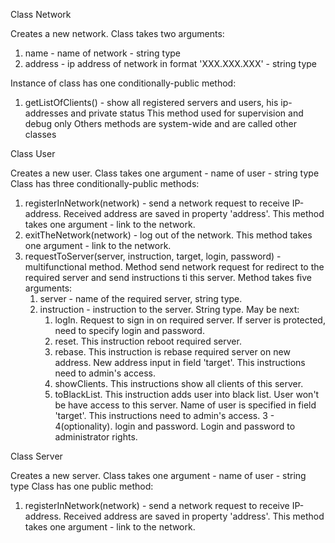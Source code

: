 Class Network

Creates a new network. Class takes two arguments:
1. name - name of network - string type
2. address - ip address of network in format 'XXX.XXX.XXX' - string type

Instance of class has one conditionally-public method:
1. getListOfClients() - show all registered servers and users, his ip-addresses and private status
This method used for supervision and debug only
Others methods are system-wide and are called other classes


Class User

Creates a new user. Class takes one argument - name of user - string type
Class has three conditionally-public methods:
1. registerInNetwork(network) - send a network request to receive IP-address. Received address are saved in property 'address'.
This method takes one argument - link to the network.
2. exitTheNetwork(network) - log out of the network. This method takes one argument - link to the network.
3. requestToServer(server, instruction, target, login, password) - multifunctional method. Method send network request for 
redirect to the required server and send instructions ti this server. Method takes five arguments:
    1. server - name of the required server, string type.
    2. instruction - instruction to the server. String type. May be next:
        1. logIn. Request to sign in on required server. If server is protected, need to specify login and password.
        2. reset. This instruction reboot required server.
        3. rebase. This instruction is rebase required server on new address. New address input in field 'target'.
        This instructions need to admin's access.
        4. showClients. This instructions show all clients of this server.
        5. toBlackList. This instruction adds user into black list. User won't be have access to this server.
        Name of user is specified in field 'target'. This instructions need to admin's access.
    3 - 4(optionality). login and password. Login and password to administrator rights.
    
    
Class Server

Creates a new server. Class takes one argument - name of user - string type
Class has one public method:
1. registerInNetwork(network) - send a network request to receive IP-address. Received address are saved in property 'address'.
This method takes one argument - link to the network.
